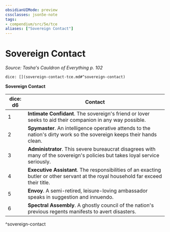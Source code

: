 ```yaml
---
obsidianUIMode: preview
cssclasses: json5e-note
tags:
- compendium/src/5e/tce
aliases: ["Sovereign Contact"]
---
```

# Sovereign Contact
*Source: Tasha's Cauldron of Everything p. 102* 

`dice: [](sovereign-contact-tce.md#^sovereign-contact)`

**Sovereign Contact**

| dice: d6 | Contact |
|----------|---------|
| 1 | **Intimate Confidant**. The sovereign's friend or lover seeks to aid their companion in any way possible. |
| 2 | **Spymaster**. An intelligence operative attends to the nation's dirty work so the sovereign keeps their hands clean. |
| 3 | **Administrator**. This severe bureaucrat disagrees with many of the sovereign's policies but takes loyal service seriously. |
| 4 | **Executive Assistant**. The responsibilities of an exacting butler or other servant at the royal household far exceed their title. |
| 5 | **Envoy**. A semi-retired, leisure-loving ambassador speaks in suggestion and innuendo. |
| 6 | **Spectral Assembly**. A ghostly council of the nation's previous regents manifests to avert disasters. |
^sovereign-contact